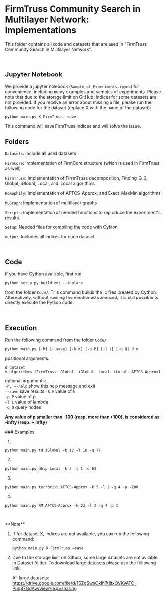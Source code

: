 FirmTruss Community Search in Multilayer Network: Implementations
================================================

This folder contains all code and datasets that are used in "FirmTruss Community
Search in Multilayer Network".

 

Jupyter Notebook
----------------

We provide a jupyter notebook (`Sample_of_Experiments.ipynb`) for convenience,
including many examples and samples of experiments. Please note that due to the storage limit on GitHub, indices for some datasets are not provided. If you receive an error about missing a file, please run the following code for the dataset (replace X with the name of the dataset):

```
python main.py X FirmTruss —save
```
 
 This command will save FirmTruss indices and will solve the issue.



Folders
-------

`Datasets`: Include all used datasets

`FirmCore`: Implementation of FirmCore structure (which is used in FirmTruss as
well)

`FirmTruss`: Implementation of FirrmTruss decomposition, Finding_G_0, Global,
iGlobal, Local, and iLocal algorithms

`Homophily`: Implementation of AFTCS-Approx, and Exact_MaxMin algorithms

`MLGraph`: Implementation of multilayer graphs

`Scripts`: Implementation of needed functions to reproduce the experiment's
results.

`Setup`: Needed files for compiling the code with Cython

`output`: Includes all indices for each dataset

 

Code
----

If you have Cython available, first run 

```
python setup.py build_ext --inplace
```

from the folder `Code/`. This command builds the .c files created by Cython.
Alternatively, without running the mentioned command, it is still possible to
directly execute the Python code.

 

Execution
---------

Run the following command from the folder `Code/`

```
python main.py [-h] [--save] [-k K] [-p P] [-l L] [-q Q] d m 
```

positional arguments: 

`d dataset`  
`m algorithms {FirmTruss, Global, iGlobal, Local,
iLocal, AFTCS-Approx}`  

optional arguments:   
`-h, --help` show this help message and exit   
`--save` save results
`-k K` value of k   
`-p P` value of p   
`-l L` value of lambda   
`-q Q` query nodes  

**Any value of p smaller than -100 (resp. more than +100), is considered as
-infty (resp. + infty)**


\#\#\# Examples

1.  
```
python main.py td iGlobal -k 12 -l 10 -q 77
```

2.  
```
python main.py dblp Local -k 4 -l 1 -q 63
```

3.  
```
python main.py terrorist AFTCS-Approx -k 5 -l 2 -q 4 -p -200
```

4.  

```
python main.py RM AFTCS-Approx -k 23 -l 2 -q 4 -p 1
```

 

\*\*Note\*\*

1. If for dataset X, indices are not available, you can run the following command:
   ```
   python main.py X FirmTruss —save
   ```


2. Due to the storage limit on Github, some large datasets are not avilable in Dataset folder. To download large datasets please use the following link:

   All large datasets: https://drive.google.com/file/d/1SZoSwsOkIh7t8txQVKyATO-Pug87GdAw/view?usp=sharing
   

